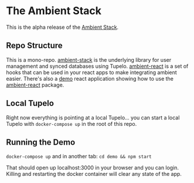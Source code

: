 # The Ambient Stack

This is the alpha release of the [Ambient Stack](https://ambientstack.org/). 

## Repo Structure

This is a mono-repo. [ambient-stack](./packages/ambient-stack) is the underlying library for user management and synced databases using Tupelo. [ambient-react](./packages/ambient-react) is a set of hooks that can be used in your react apps to make integrating ambient easier. There's also a [demo](./demo) react application showing how to use the [ambient-react](./packages/ambient-react) package.

## Local Tupelo

Right now everything is pointing at a local Tupelo... you can start a local Tupelo with `docker-compose up` in the root of this repo.

## Running the Demo

`docker-compose up`
and in another tab:
`cd demo && npm start`

That should open up localhost:3000 in your browser and you can login. Killing and restarting the docker container will clear any state of the app.

